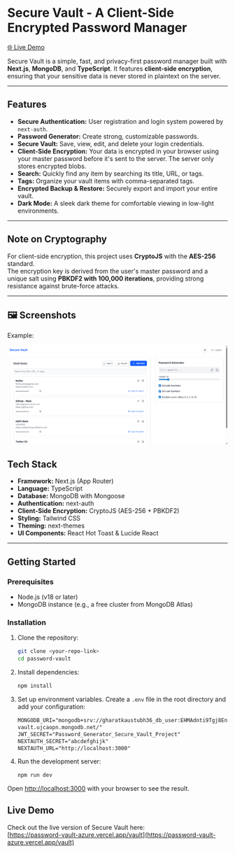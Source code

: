 # Secure Vault - A Client-Side Encrypted Password Manager

[🌐 Live Demo](https://password-vault-azure.vercel.app/vault)

Secure Vault is a simple, fast, and privacy-first password manager built with **Next.js**, **MongoDB**, and **TypeScript**. It features **client-side encryption**, ensuring that your sensitive data is never stored in plaintext on the server.

---

## Features

- **Secure Authentication:** User registration and login system powered by `next-auth`.
- **Password Generator:** Create strong, customizable passwords.
- **Secure Vault:** Save, view, edit, and delete your login credentials.
- **Client-Side Encryption:** Your data is encrypted in your browser using your master password before it's sent to the server. The server only stores encrypted blobs.
- **Search:** Quickly find any item by searching its title, URL, or tags.
- **Tags:** Organize your vault items with comma-separated tags.
- **Encrypted Backup & Restore:** Securely export and import your entire vault.
- **Dark Mode:** A sleek dark theme for comfortable viewing in low-light environments.

---

## Note on Cryptography

For client-side encryption, this project uses **CryptoJS** with the **AES-256** standard.  
The encryption key is derived from the user's master password and a unique salt using **PBKDF2 with 100,000 iterations**, providing strong resistance against brute-force attacks.

---

## 🖼️ Screenshots

Example:

![Example1](/public/homepage.png)


## Tech Stack

- **Framework:** Next.js (App Router)  
- **Language:** TypeScript  
- **Database:** MongoDB with Mongoose  
- **Authentication:** next-auth  
- **Client-Side Encryption:** CryptoJS (AES-256 + PBKDF2)  
- **Styling:** Tailwind CSS  
- **Theming:** next-themes  
- **UI Components:** React Hot Toast & Lucide React  

---

## Getting Started

### Prerequisites

- Node.js (v18 or later)  
- MongoDB instance (e.g., a free cluster from MongoDB Atlas)  

### Installation

1.  Clone the repository:
    ```bash
    git clone <your-repo-link>
    cd password-vault
    ```

2.  Install dependencies:
    ```bash
    npm install
    ```

3.  Set up environment variables. Create a `.env` file in the root directory and add your configuration:
    ```env
    MONGODB_URI="mongodb+srv://gharatkaustubh36_db_user:EHMAdnti9Tgj8Enh@password-vault.ujcaopn.mongodb.net/"
    JWT_SECRET="Password_Generator_Secure_Vault_Project"
    NEXTAUTH_SECRET="abcdefghijk"
    NEXTAUTH_URL="http://localhost:3000"
    ```

4.  Run the development server:
    ```bash
    npm run dev
    ```

Open [http://localhost:3000](http://localhost:3000) with your browser to see the result.

## Live Demo

Check out the live version of Secure Vault here:  
[https://password-vault-azure.vercel.app/vault](https://password-vault-azure.vercel.app/vault)

